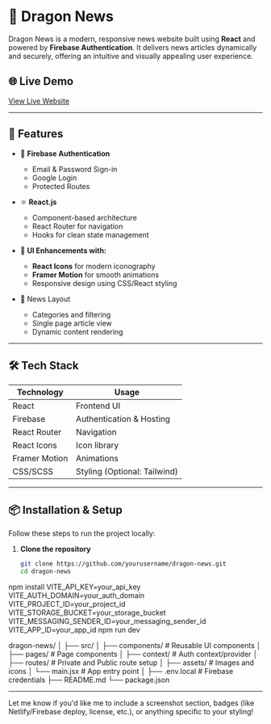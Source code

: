 # 🐉 Dragon News

Dragon News is a modern, responsive news website built using **React** and powered by **Firebase Authentication**. It delivers news articles dynamically and securely, offering an intuitive and visually appealing user experience.

## 🌐 Live Demo

[View Live Website](https://dragon-news-with-authentication.vercel.app/category/1) <!-- Replace with your live URL if available -->

---

## 🚀 Features

- 🔐 **Firebase Authentication**  
  - Email & Password Sign-in  
  - Google Login  
  - Protected Routes

- ⚛️ **React.js**  
  - Component-based architecture  
  - React Router for navigation  
  - Hooks for clean state management

- 🎨 **UI Enhancements with:**
  - **React Icons** for modern iconography  
  - **Framer Motion** for smooth animations  
  - Responsive design using CSS/React styling

- 📰 News Layout  
  - Categories and filtering  
  - Single page article view  
  - Dynamic content rendering

---

## 🛠️ Tech Stack

| Technology      | Usage                    |
|-----------------|--------------------------|
| React           | Frontend UI              |
| Firebase        | Authentication & Hosting |
| React Router    | Navigation               |
| React Icons     | Icon library             |
| Framer Motion   | Animations               |
| CSS/SCSS        | Styling (Optional: Tailwind) |

---

## 📦 Installation & Setup

Follow these steps to run the project locally:

1. **Clone the repository**
   ```bash
   git clone https://github.com/yourusername/dragon-news.git
   cd dragon-news
npm install
VITE_API_KEY=your_api_key
VITE_AUTH_DOMAIN=your_auth_domain
VITE_PROJECT_ID=your_project_id
VITE_STORAGE_BUCKET=your_storage_bucket
VITE_MESSAGING_SENDER_ID=your_messaging_sender_id
VITE_APP_ID=your_app_id
npm run dev

dragon-news/
│
├── src/
│   ├── components/      # Reusable UI components
│   ├── pages/           # Page components
│   ├── context/         # Auth context/provider
│   ├── routes/          # Private and Public route setup
│   ├── assets/          # Images and icons
│   └── main.jsx         # App entry point
│
├── .env.local           # Firebase credentials
├── README.md
└── package.json



---

Let me know if you'd like me to include a screenshot section, badges (like Netlify/Firebase deploy, license, etc.), or anything specific to your styling!
